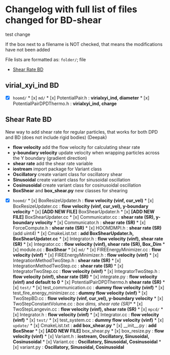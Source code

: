 # Changelog with full list of files changed for BD-shear

test change

If the box next to a filename is NOT checked, that means the modifications have not been added

File lists are formatted as: `folder/`; file

* [Shear Rate BD](/changelog.md#shear-rate-BD)

## virial_xyi_ind BD
* [x] `hoomd/`
        * [x] `md/`
                * [x] PotentialPair.h : **virialxyi_ind, diameter**
                * [x] PotentialPairDPDThermo.h : **virialxyi_ind, charge**

## Shear Rate BD
New way to add shear rate for regular particles, that works for both DPD and BD (does not include rigid bodies) (Deepak)
- **flow velocity** add the flow velocity for calculating shear rate
- **y-boundary velocity** update velocity when wrapping particles across the Y boundary (gradient direction)
- **shear rate** add the shear rate variable
- **iostream** import package for Variant class
- **Oscillatory** create variant class for oscillatory shear
- **Sinusoidal** create variant class for sinusoidal oscillation
- **Cosinusoidal** create variant class for cosinusoidal oscillation
- **BoxShear** and **box_shear.py** new classes for shearing


* [x] `hoomd/`
        * [x] BoxResizeUpdater.h : **flow velocity (vinf, cur_vel)**
        * [x] BoxResizeUpdater.cc : **flow velocity (vinf, cur_vel), y-boundary velocity**
        * [x] **[ADD NEW FILE]** BoxShearUpdater.h
        * [x] **[ADD NEW FILE]** BoxShearUpdater.cc
        * [x] Communicator.cc : **shear rate (SR), y-boundary velocity**
        * [x] Communicator.h : **shear rate (SR)**
        * [x] ForceCompute.h : **shear rate (SR)**
        * [x] HOOMDMPI.h : **shear rate (SR)** (add uint4) 
        * [x] CmakeList.txt : **add BoxShearUpdater.h, BoxShearUpdater.cc**
        * [x] Integrator.h : **flow velocity (vinf), shear rate (SR)**
        * [x] Integrator.cc : **flow velocity (vinf), shear rate (SR), Box_Dim**
        * [x] module.cc : **BoxShear**
        * [x] `md/`
                * [x] FIREEnergyMinimizer.cc : **flow velocity (vinf)**
                * [x] FIREEnergyMinimizer.h : **flow velocity (vinf)**
                * [x] IntegrationMethodTwoStep.h : **shear rate (SR)**
                * [x] IntegrationMethodTwoStep.cc : **shear rate (SR)**
                * [x] IntegratorTwoStep.cc : **flow velocity (vinf)**
                * [x] IntegratorTwoStep.h : **flow velocity (vinf), shear rate (SR)**
                * [x] integrate.py : **flow velocity (vinf) and default to 0**
                * [x] PotentialPairDPDThermo.h **shear rate (SR)**
                * [x] `test/`
                        * [x] test_communication.cc : **dummy flow velocity (vinf)** 
                        * [x] test_fire_energy_minimizer.cc : **dummy flow velocity (vinf)**
                * [x] TwoStepBD.cc : **flow velocity (vinf, cur_vel), y-boundary velocity**
                * [x] TwoStepConstantVolume.cc : *box dims, shear rate (SR)**
                * [x] TwoStepLangevin.cc : **flow velocity (vinf), shear rate (SR)**
        * [x] `mpcd/`
                * [x] Integrator.h : **flow velocity (vinf)**
                * [x] Integrator.cc : **flow velocity (vinf)**
        * [x] `test/` 
                * [x] test_system.cc : **dummy flow velocity (vinf)**
        * [x] `update/`
                * [x] CmakeList.txt : **add box_shear.py**
                * [x] \_\_init\_\_.py : **add BoxShear**
                * [x] **[ADD NEW FILE]** box_shear.py
                * [x] box_resize.py : **flow velocity (vinf)**
        * [x] Variant.h : **iostream, Oscillatory, Sinusoidal, Cosinusoidal**
        * [x] Variant.cc : **Oscillatory, Sinusoidal, Cosinusoidal**
        * [x] variant.py : **Oscillatory, Sinusoidal, Cosinusoidal**

